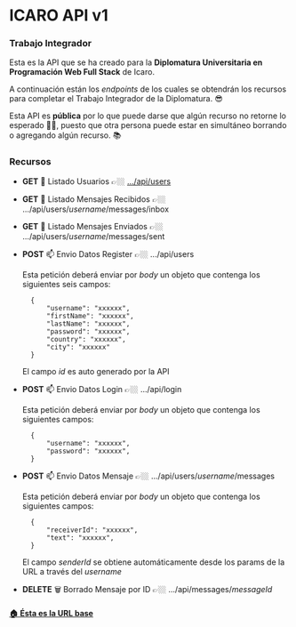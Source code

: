 # ICARO API v1

### Trabajo Integrador

Esta es la API que se ha creado para la **Diplomatura Universitaria en Programación Web Full Stack** de Icaro.

A continuación están los _endpoints_ de los cuales se obtendrán los recursos para completar el Trabajo Integrador de la Diplomatura. 😎

Esta API es **pública** por lo que puede darse que algún recurso no retorne lo esperado 🙅🏼, puesto que otra persona puede estar en simultáneo borrando o agregando algún recurso. 📚

### Recursos

- **GET** 🧐 Listado Usuarios 👉🏼 [.../api/users](/api/users)

- **GET** 🧐 Listado Mensajes Recibidos 👉🏼 .../api/users/_username_/messages/inbox

- **GET** 🧐 Listado Mensajes Enviados 👉🏼 .../api/users/_username_/messages/sent

- **POST** 📫 Envio Datos Register 👉🏼 .../api/users

  Esta petición deberá enviar por _body_ un objeto que contenga los siguientes seis campos:

        {
            "username": "xxxxxx",
            "firstName": "xxxxxx",
            "lastName": "xxxxxx",
            "password": "xxxxxx",
            "country": "xxxxxx",
            "city": "xxxxxx"
        }

  El campo _id_ es auto generado por la API

- **POST** 📫 Envio Datos Login 👉🏼 .../api/login

  Esta petición deberá enviar por _body_ un objeto que contenga los siguientes campos:

        {
            "username": "xxxxxx",
            "password": "xxxxxx",
        }

- **POST** 📫 Envio Datos Mensaje 👉🏼 .../api/users/_username_/messages

  Esta petición deberá enviar por _body_ un objeto que contenga los siguientes campos:

        {
            "receiverId": "xxxxxx",
            "text": "xxxxxx",
        }

  El campo _senderId_ se obtiene automáticamente desde los params de la URL a través del _username_

- **DELETE** 🗑 Borrado Mensaje por ID 👉🏼 .../api/messages/_messageId_

#### [🏠 Ésta es la URL base](/api)
